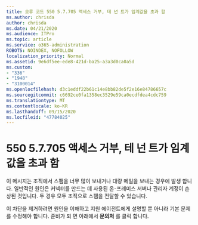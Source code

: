 ```yaml
---
title: 오류 코드 550 5.7.705 액세스 거부, 테 넌 트가 임계값을 초과 함
ms.author: chrisda
author: chrisda
ms.date: 04/21/2020
ms.audience: ITPro
ms.topic: article
ms.service: o365-administration
ROBOTS: NOINDEX, NOFOLLOW
localization_priority: Normal
ms.assetid: 9e6df5ee-ede8-421d-ba25-a3a3d0ca0a5d
ms.custom:
- "336"
- "1948"
- "3100014"
ms.openlocfilehash: d3c1eddf22b61c14e8bb82de5f2e16e84786657c
ms.sourcegitcommit: c6692ce0fa1358ec3529e59ca0ecdfdea4cdc759
ms.translationtype: MT
ms.contentlocale: ko-KR
ms.lasthandoff: 09/15/2020
ms.locfileid: "47784025"
---
```

# <a name="550-57705-access-denied-tenant-has-exceeded-threshold"></a>550 5.7.705 액세스 거부, 테 넌 트가 임계값을 초과 함

이 메시지는 조직에서 스팸을 너무 많이 보내거나 대량 메일을 보내는 경우에 발생 합니다.
일반적인 원인은 커넥터를 만드는 데 사용된 온-프레미스 서버나 관리자 계정이 손상된 것입니다. 두 경우 모두 조직으로 스팸을 전달할 수 있습니다.

이 차단을 제거하려면 원인을 이해하고 지원 에이전트에게 설명할 뿐 아니라 기본 문제를 수정해야 합니다.
준비가 되 면 아래에서 **문의처** 를 클릭 합니다.
